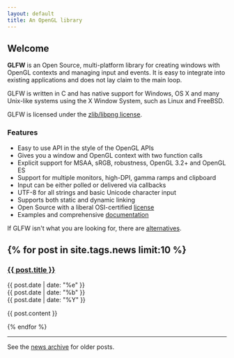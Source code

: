 ```yaml
---
layout: default
title: An OpenGL library
---
```


## Welcome

**GLFW** is an Open Source, multi-platform library for creating windows with
OpenGL contexts and managing input and events.  It is easy to integrate into
existing applications and does not lay claim to the main loop.

GLFW is written in C and has native support for Windows, OS X and many Unix-like
systems using the X Window System, such as Linux and FreeBSD.

GLFW is licensed under the [zlib/libpng license](license.html).

### Features
- Easy to use API in the style of the OpenGL APIs
- Gives you a window and OpenGL context with two function calls
- Explicit support for MSAA, sRGB, robustness, OpenGL 3.2+ and OpenGL ES
- Support for multiple monitors, high-DPI, gamma ramps and clipboard
- Input can be either polled or delivered via callbacks
- UTF-8 for all strings and basic Unicode character input
- Supports both static and dynamic linking
- Open Source with a liberal OSI-certified [license](license.html)
- Examples and comprehensive [documentation](documentation.html)

If GLFW isn't what you are looking for, there are
[alternatives](links.html#alternatives_to_glfw).

{% for post in site.tags.news limit:10 %}
---
<article>
<a href="{{ post.url }}">
<h3>{{ post.title }}</h3>
</a>
<time datetime="{{ post.date | date: "%Y-%m-%d" }}">
</time>
<div class="date">
<div class="dateday">{{ post.date | date: "%e" }}</div>
<div>{{ post.date | date: "%b" }}</div>
<div class="dateyear">{{ post.date | date: "%Y" }}</div>
</div>

{{ post.content }}
</article>
{% endfor %}

---
<p>See the <a href="news.html">news archive</a> for older posts.</p>
